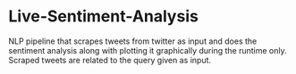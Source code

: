 # Live-Sentiment-Analysis
NLP pipeline that scrapes tweets from twitter as input and does the sentiment analysis along with plotting it graphically during the runtime only. Scraped tweets are related to the query given as input.
